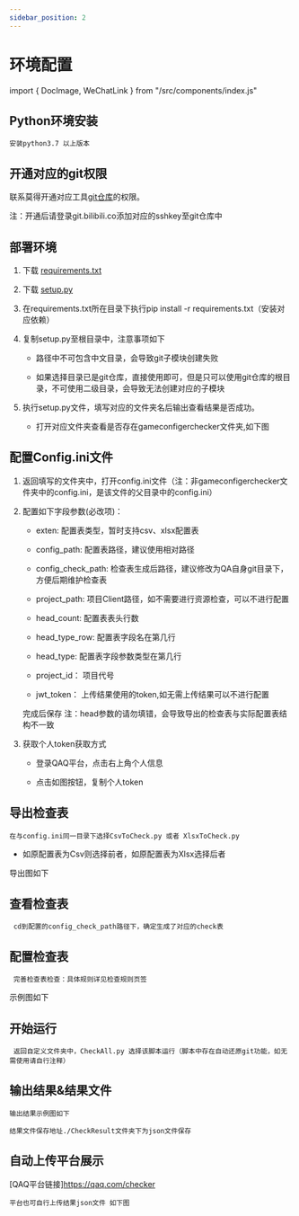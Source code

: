 ```yaml
---
sidebar_position: 2
---
```



# 环境配置
import { DocImage, WeChatLink } from "/src/components/index.js"

## Python环境安装

    安装python3.7 以上版本

## 开通对应的git权限

联系<WeChatLink name='莫得'>莫得</WeChatLink>开通对应工具[git仓库](https://git.bilibili.co/qa-public/gameconfigerchecker)的权限。

注：开通后请登录git.bilibili.co添加对应的sshkey至git仓库中


## 部署环境
1. 下载 [requirements.txt](https://git.bilibili.co/qa-public/gameconfigerchecker/-/raw/master/requirements.txt?inline=false)

2. 下载 [setup.py](https://git.bilibili.co/qa-public/gameconfigerchecker/-/raw/master/setup.py?inline=false)

3. 在requirements.txt所在目录下执行pip install -r requirements.txt（安装对应依赖）

4. 复制setup.py至根目录中，注意事项如下

    * 路径中不可包含中文目录，会导致git子模块创建失败

    * 如果选择目录已是git仓库，直接使用即可，但是只可以使用git仓库的根目录，不可使用二级目录，会导致无法创建对应的子模块

5. 执行setup.py文件，填写对应的文件夹名后输出查看结果是否成功。

    * 打开对应文件夹查看是否存在gameconfigerchecker文件夹,如下图

<DocImage src='configcheck/check2.png'></DocImage>

## 配置Config.ini文件
1. 返回填写的文件夹中，打开config.ini文件（注：非gameconfigerchecker文件夹中的config.ini，是该文件的父目录中的config.ini）

2. 配置如下字段参数(必改项)：
    * exten:	配置表类型，暂时支持csv、xlsx配置表

    * config_path:	配置表路径，建议使用相对路径

    * config_check_path:	检查表生成后路径，建议修改为QA自身git目录下，方便后期维护检查表

    * project_path:	项目Client路径，如不需要进行资源检查，可以不进行配置
    
    * head_count:	配置表表头行数

    * head_type_row:	配置表字段名在第几行

    * head_type:	配置表字段参数类型在第几行

    * project_id：  项目代号

    * jwt_token：   上传结果使用的token,如无需上传结果可以不进行配置

    完成后保存   注：head参数的请勿填错，会导致导出的检查表与实际配置表结构不一致	

3. 获取个人token获取方式

    * 登录QAQ平台，点击右上角个人信息

    * 点击如图按钮，复制个人token

<DocImage src='configcheck/check10.png'></DocImage>


## 导出检查表

    在与config.ini同一目录下选择CsvToCheck.py 或者 XlsxToCheck.py

* 如原配置表为Csv则选择前者，如原配置表为Xlsx选择后者

导出图如下

<DocImage src='configcheck/check3.png'></DocImage>

## 查看检查表

     cd到配置的config_check_path路径下，确定生成了对应的check表


## 配置检查表

     完善检查表检查：具体规则详见检查规则页签

示例图如下

<DocImage src='configcheck/check4.png'></DocImage>

## 开始运行

     返回自定义文件夹中，CheckAll.py 选择该脚本运行（脚本中存在自动还原git功能，如无需使用请自行注释）

## 输出结果&结果文件

    输出结果示例图如下

<DocImage src='configcheck/check5.png'></DocImage>

    结果文件保存地址./CheckResult文件夹下为json文件保存

## 自动上传平台展示


[QAQ平台链接]https://qaq.com/checker

<DocImage src='configcheck/check8.png'></DocImage>

    平台也可自行上传结果json文件 如下图

<DocImage src='configcheck/check9.png'></DocImage>
